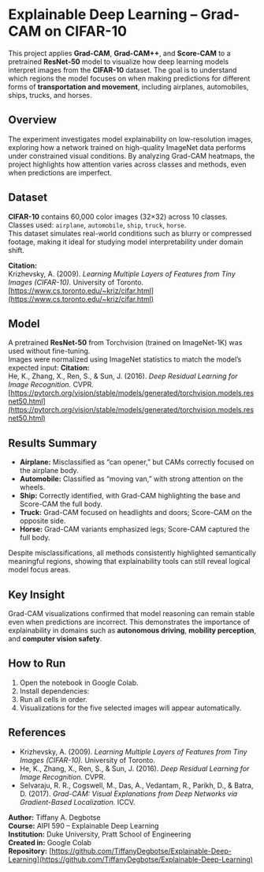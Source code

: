 # Explainable Deep Learning – Grad-CAM on CIFAR-10

This project applies **Grad-CAM**, **Grad-CAM++**, and **Score-CAM** to a pretrained **ResNet-50** model to visualize how deep learning models interpret images from the **CIFAR-10** dataset. The goal is to understand which regions the model focuses on when making predictions for different forms of **transportation and movement**, including airplanes, automobiles, ships, trucks, and horses.

## Overview
The experiment investigates model explainability on low-resolution images, exploring how a network trained on high-quality ImageNet data performs under constrained visual conditions. By analyzing Grad-CAM heatmaps, the project highlights how attention varies across classes and methods, even when predictions are imperfect.

## Dataset
**CIFAR-10** contains 60,000 color images (32×32) across 10 classes.  
Classes used: `airplane`, `automobile`, `ship`, `truck`, `horse`.  
This dataset simulates real-world conditions such as blurry or compressed footage, making it ideal for studying model interpretability under domain shift.

**Citation:**  
Krizhevsky, A. (2009). *Learning Multiple Layers of Features from Tiny Images (CIFAR-10).* University of Toronto.  
[https://www.cs.toronto.edu/~kriz/cifar.html](https://www.cs.toronto.edu/~kriz/cifar.html)

## Model
A pretrained **ResNet-50** from Torchvision (trained on ImageNet-1K) was used without fine-tuning.  
Images were normalized using ImageNet statistics to match the model’s expected input:
**Citation:**  
He, K., Zhang, X., Ren, S., & Sun, J. (2016). *Deep Residual Learning for Image Recognition.* CVPR.  
[https://pytorch.org/vision/stable/models/generated/torchvision.models.resnet50.html](https://pytorch.org/vision/stable/models/generated/torchvision.models.resnet50.html)

## Results Summary
- **Airplane:** Misclassified as “can opener,” but CAMs correctly focused on the airplane body.  
- **Automobile:** Classified as “moving van,” with strong attention on the wheels.  
- **Ship:** Correctly identified, with Grad-CAM highlighting the base and Score-CAM the full body.  
- **Truck:** Grad-CAM focused on headlights and doors; Score-CAM on the opposite side.  
- **Horse:** Grad-CAM variants emphasized legs; Score-CAM captured the full body.

Despite misclassifications, all methods consistently highlighted semantically meaningful regions, showing that explainability tools can still reveal logical model focus areas.

## Key Insight
Grad-CAM visualizations confirmed that model reasoning can remain stable even when predictions are incorrect. This demonstrates the importance of explainability in domains such as **autonomous driving**, **mobility perception**, and **computer vision safety**.

## How to Run
1. Open the notebook in Google Colab.  
2. Install dependencies:  
3. Run all cells in order.  
4. Visualizations for the five selected images will appear automatically.

## References
- Krizhevsky, A. (2009). *Learning Multiple Layers of Features from Tiny Images (CIFAR-10).* University of Toronto.  
- He, K., Zhang, X., Ren, S., & Sun, J. (2016). *Deep Residual Learning for Image Recognition.* CVPR.  
- Selvaraju, R. R., Cogswell, M., Das, A., Vedantam, R., Parikh, D., & Batra, D. (2017). *Grad-CAM: Visual Explanations from Deep Networks via Gradient-Based Localization.* ICCV.

**Author:** Tiffany A. Degbotse  
**Course:** AIPI 590 – Explainable Deep Learning  
**Institution:** Duke University, Pratt School of Engineering  
**Created in:** Google Colab  
**Repository:** [https://github.com/TiffanyDegbotse/Explainable-Deep-Learning](https://github.com/TiffanyDegbotse/Explainable-Deep-Learning)
